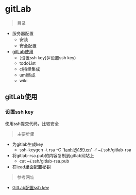 # gitLab

> 目录

* 服务器配置
    * 安装
    * 安全配置
* [gitLab使用](#gitLab使用)
    * [设置ssh key](#设置ssh key)
    * todoList    
    * ci持续集成
    * uml集成
    * wiki
    
    
    
## gitLab使用


### 设置ssh key

使用ssh提交代码，比较安全

> 主要步骤

* 为gitlab生成key
    * ssh-keygen -t rsa -C 'fanhl@189.cn' -f ~/.ssh/gitlab-rsa
* 将gitlab-rsa.pub的内容复制到gitlab网站上
    * cat ~/.ssh/gitlab-rsa.pub
* 在iead里面配置秘钥



> 参考网址

* [GitLab配置ssh key](https://www.cnblogs.com/hafiz/p/8146324.html)

    